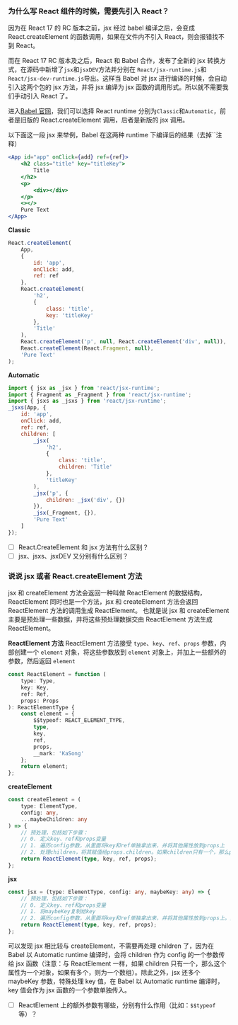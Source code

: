 ### 为什么写 React 组件的时候，需要先引入 React？

因为在 React 17 的 RC 版本之前，jsx 经过 babel 编译之后，会变成 React.createElement 的函数调用，如果在文件内不引入 React，则会报错找不到 React。

而在 React 17 RC 版本及之后，React 和 Babel 合作，发布了全新的 jsx 转换方式，在源码中新增了`jsx`和`jsxDEV`方法并分别在 `React/jsx-runtime.js`和`React/jsx-dev-runtime.js`导出。这样当 Babel 对 jsx 进行编译的时候，会自动引入这两个包的 jsx 方法，并将 jsx 编译为 jsx 函数的调用形式。所以就不需要我们手动引入 React 了。

进入[Babel 官网](https://babeljs.io/)，我们可以选择 React runtime 分别为`Classic`和`Automatic`，前者是旧版的 React.createElement 调用，后者是新版的 jsx 调用。

以下面这一段 jsx 来举例，Babel 在这两种 runtime 下编译后的结果（去掉``注释）

```jsx
<App id="app" onClick={add} ref={ref}>
	<h2 class="title" key="titleKey">
		Title
	</h2>
	<p>
		<div></div>
	</p>
	<></>
	Pure Text
</App>
```

**Classic**

```javascript
React.createElement(
	App,
	{
		id: 'app',
		onClick: add,
		ref: ref
	},
	React.createElement(
		'h2',
		{
			class: 'title',
			key: 'titleKey'
		},
		'Title'
	),
	React.createElement('p', null, React.createElement('div', null)),
	React.createElement(React.Fragment, null),
	'Pure Text'
);
```

**Automatic**

```javascript
import { jsx as _jsx } from 'react/jsx-runtime';
import { Fragment as _Fragment } from 'react/jsx-runtime';
import { jsxs as _jsxs } from 'react/jsx-runtime';
_jsxs(App, {
	id: 'app',
	onClick: add,
	ref: ref,
	children: [
		_jsx(
			'h2',
			{
				class: 'title',
				children: 'Title'
			},
			'titleKey'
		),
		_jsx('p', {
			children: _jsx('div', {})
		}),
		_jsx(_Fragment, {}),
		'Pure Text'
	]
});
```

- [ ] React.CreateElement 和 jsx 方法有什么区别？
- [ ] jsx、jsxs、jsxDEV 又分别有什么区别？

### 说说 jsx 或者 React.createElement 方法

jsx 和 createElement 方法会返回一种叫做 ReactElement 的数据结构，ReactElement 同时也是一个方法，jsx 和 createElement 方法会返回 ReactElement 方法的调用生成 ReactElement。
也就是说 jsx 和 createElement 主要是预处理一些数据，并将这些预处理数据交由 ReactElement 方法生成 ReactElement。

**ReactElement 方法**
ReactElement 方法接受 `type`、`key`、`ref`、`props` 参数，内部创建一个 `element` 对象，将这些参数放到 `element` 对象上，并加上一些额外的参数，然后返回 `element`

```typescript
const ReactElement = function (
	type: Type,
	key: Key,
	ref: Ref,
	props: Props
): ReactElementType {
	const element = {
		$$typeof: REACT_ELEMENT_TYPE,
		type,
		key,
		ref,
		props,
		__mark: 'KaSong'
	};
	return element;
};
```

**createElement**

```typescript
const createElement = (
	type: ElementType,
	config: any,
	...maybeChildren: any
) => {
	// 预处理，包括如下步骤：
	// 0. 定义key、ref和props变量
	// 1. 遍历config参数，从里面将key和ref单独拿出来，并将其他属性放到props上
	// 2. 处理children，将其赋值给props.children。如果children只有一个，那么props.children就是该child ReactElement对象，如果children有多个，则props.children是一个数组
	return ReactElement(type, key, ref, props);
};
```

**jsx**

```typescript
const jsx = (type: ElementType, config: any, maybeKey: any) => {
	// 预处理，包括如下步骤：
	// 0. 定义key、ref和props变量
	// 1. 将maybeKey复制给key
	// 2. 遍历config参数，从里面将key和ref单独拿出来，并将其他属性放到props上。如果存在key，则覆盖之前的mayKey，如果不存在，则key任然保持之前的maybeKey
	return ReactElement(type, key, ref, props);
};
```

可以发现 jsx 相比较与 createElement，不需要再处理 children 了，因为在 Babel 以 Automatic runtime 编译时，会将 children 作为 config 的一个参数传给 jsx 函数（注意：与 ReactElement 一样，如果 children 只有一个，那么这个属性为一个对象，如果有多个，则为一个数组）。除此之外，jsx 还多个 maybeKey 参数，特殊处理 key 值，在 Babel 以 Automatic runtime 编译时，key 值会作为 jsx 函数的一个参数单独传入。

- [ ] ReactElement 上的额外参数有哪些，分别有什么作用（比如：`$$typeof`等）？
